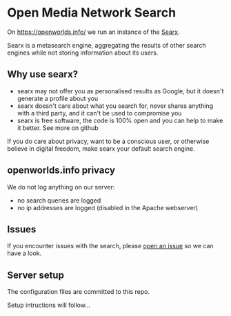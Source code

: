 # Open Media Network Search

On https://openworlds.info/ we run an instance of the [Searx](https://asciimoo.github.io/searx/).

Searx is a metasearch engine, aggregating the results of other search engines while not storing information about its users.

## Why use searx?

- searx may not offer you as personalised results as Google, but it doesn't generate a profile about you
- searx doesn't care about what you search for, never shares anything with a third party, and it can't be used to compromise you
- searx is free software, the code is 100% open and you can help to make it better. See more on github

If you do care about privacy, want to be a conscious user, or otherwise believe in digital freedom, make searx your default search engine.

## openworlds.info privacy

We do not log anything on our server:

- no search queries are logged
- no ip addresses are logged (disabled in the Apache webserver)

## Issues

If you encounter issues with the search, please [open an issue](https://github.com/Openmedianetwork/Search/issues) so we can have a look.

## Server setup

The configuration files are committed to this repo.

Setup intructions will follow...
